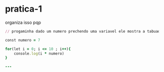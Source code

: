 # pratica-1
organiza isso pqp

```ruby
// progaminha dado um numero prechendo uma variavel ele mostra a tabuada

const numero = 7

for(let i = 0; i <= 10 ; i++){
    console.log(i * numero)
}

---


```

